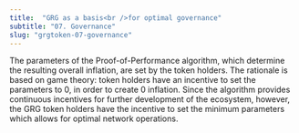 ```yaml
---
title:  "GRG as a basis<br />for optimal governance"
subtitle: "07. Governance"
slug: "grgtoken-07-governance"
---
```


The parameters of the Proof-of-Performance algorithm, which determine the resulting overall inflation, are set by the token holders.
The rationale is based on game theory: token holders have an incentive to set the parameters to 0, in order to create 0 inflation.
Since the algorithm provides continuous incentives for further development of the ecosystem, however, the GRG token holders have the incentive to set the minimum parameters which allows for optimal network operations.
